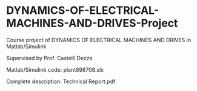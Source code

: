 # DYNAMICS-OF-ELECTRICAL-MACHINES-AND-DRIVES-Project
Course project of DYNAMICS OF ELECTRICAL MACHINES AND DRIVES in Matlab/Simulink

Supervised by Prof. Castelli Dezza

Matlab/Simulink code: plant898708.slx

Complete description: Technical Report.pdf
